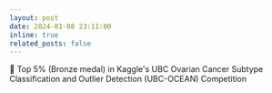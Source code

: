 ```yaml
---
layout: post
date: 2024-01-08 23:11:00
inline: true
related_posts: false
---
```


🚀 Top 5% (Bronze medal) in Kaggle's UBC Ovarian Cancer Subtype Classification and Outlier Detection (UBC-OCEAN) Competition

